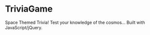# TriviaGame
Space Themed Trivia!
Test your knowledge of the cosmos...
Built with JavaScript/jQuery.
